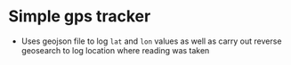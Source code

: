 # Simple gps tracker

- Uses geojson file to log `lat` and `lon` values as well as carry out reverse geosearch to log location where reading was taken
